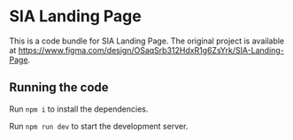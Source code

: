 
  # SIA Landing Page

  This is a code bundle for SIA Landing Page. The original project is available at https://www.figma.com/design/OSaqSrb312HdxR1g6ZsYrk/SIA-Landing-Page.

  ## Running the code

  Run `npm i` to install the dependencies.

  Run `npm run dev` to start the development server.
  